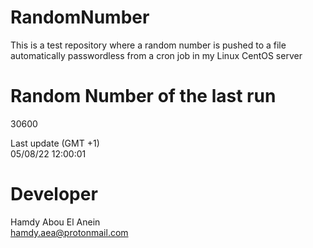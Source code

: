 # RandomNumber    
This is a test repository where a random number is pushed to a file automatically passwordless from a cron job in my Linux CentOS server    
# Random Number of the last run   
30600
      
Last update (GMT +1)    
05/08/22 12:00:01
# Developer    
Hamdy Abou El Anein   
hamdy.aea@protonmail.com
